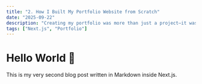 ```yaml
---
title: "2. How I Built My Portfolio Website from Scratch"
date: "2025-09-22"
description: "Creating my portfolio was more than just a project—it was my way of showing who I am as a developer. I used Next.js, React, and TailwindCSS to design a clean, responsive website. Setting up blogs, handling routing, and ensuring responsiveness brought their own challenges."
tags: ["Next.js", "Portfolio"]
---
```


# Hello World 🚀

This is my very second blog post written in Markdown inside Next.js.
